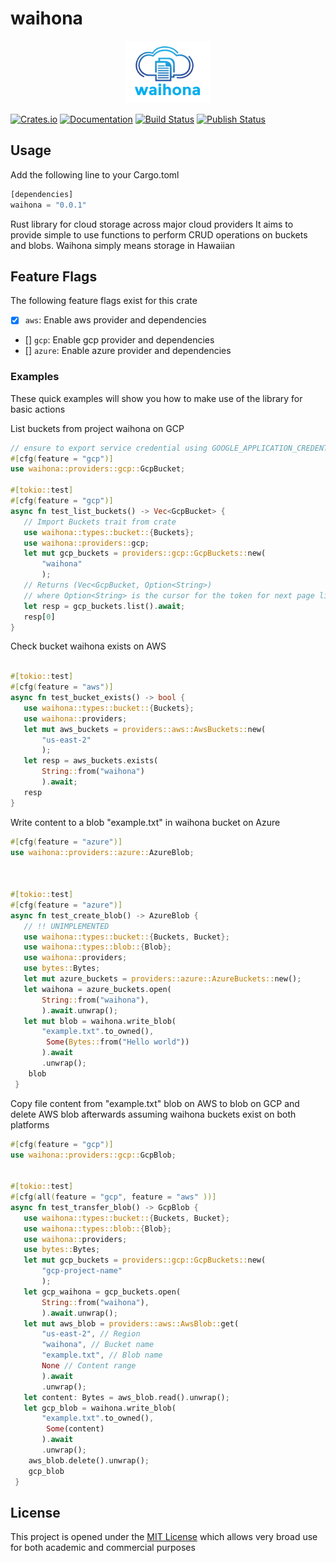 # waihona
<!-- markdownlint-disable-next-line -->
<p align="center"><img src="assets/waihona.png" alt="mythra" height="100px"></p>

[![Crates.io](https://img.shields.io/crates/v/waihona.svg)](https://crates.io/crates/waihona)
[![Documentation](https://docs.rs/waihona/badge.svg)](https://docs.rs/waihona/)
[![Build Status](https://github.com/bisoncorps/waihona/workflows/Build%20and%20Test/badge.svg)](https://github.com/bisoncorps/waihona/actions)
[![Publish Status](https://github.com/bisoncorps/waihona/workflows/Publish%20to%20Cargo/badge.svg)](https://github.com/bisoncorps/waihona/actions)


## Usage

Add the following line to your Cargo.toml

```rust
[dependencies]
waihona = "0.0.1"
```

Rust library for cloud storage across major cloud providers
It aims to provide simple to use functions to perform CRUD operations on
buckets and blobs.
Waihona simply means storage in Hawaiian

 ## Feature Flags

 The following feature flags exist for this crate
 - [x] `aws`: Enable aws provider and dependencies
 - [] `gcp`: Enable gcp provider and dependencies
 - [] `azure`: Enable azure provider and dependencies

### Examples

These quick examples will show you how to make use of the
library for basic actions


List buckets from project waihona on GCP


```rust
// ensure to export service credential using GOOGLE_APPLICATION_CREDENTIALS
#[cfg(feature = "gcp")]
use waihona::providers::gcp::GcpBucket;

#[tokio::test]
#[cfg(feature = "gcp")]
async fn test_list_buckets() -> Vec<GcpBucket> {
   // Import Buckets trait from crate
   use waihona::types::bucket::{Buckets};
   use waihona::providers::gcp;
   let mut gcp_buckets = providers::gcp::GcpBuckets::new(
       "waihona"
       );
   // Returns (Vec<GcpBucket, Option<String>)
   // where Option<String> is the cursor for the token for next page listing
   let resp = gcp_buckets.list().await;
   resp[0]
}
```


Check bucket waihona exists on AWS

```rust

#[tokio::test]
#[cfg(feature = "aws")]
async fn test_bucket_exists() -> bool {
   use waihona::types::bucket::{Buckets};
   use waihona::providers;
   let mut aws_buckets = providers::aws::AwsBuckets::new(
       "us-east-2"
       );
   let resp = aws_buckets.exists(
       String::from("waihona")
       ).await;
   resp
}
```

Write content to a blob "example.txt" in waihona bucket on Azure

```rust
#[cfg(feature = "azure")]
use waihona::providers::azure::AzureBlob;



#[tokio::test]
#[cfg(feature = "azure")]
async fn test_create_blob() -> AzureBlob {
   // !! UNIMPLEMENTED
   use waihona::types::bucket::{Buckets, Bucket};
   use waihona::types::blob::{Blob};
   use waihona::providers;
   use bytes::Bytes;
   let mut azure_buckets = providers::azure::AzureBuckets::new();
   let waihona = azure_buckets.open(
       String::from("waihona"),
       ).await.unwrap();
   let mut blob = waihona.write_blob(
       "example.txt".to_owned(),
        Some(Bytes::from("Hello world"))
       ).await
       .unwrap();
    blob
 }
 ```

 Copy file content from "example.txt" blob on AWS to blob on GCP
 and delete AWS blob afterwards
 assuming waihona buckets exist on both platforms

```rust
#[cfg(feature = "gcp")]
use waihona::providers::gcp::GcpBlob;


#[tokio::test]
#[cfg(all(feature = "gcp", feature = "aws" ))]
async fn test_transfer_blob() -> GcpBlob {
   use waihona::types::bucket::{Buckets, Bucket};
   use waihona::types::blob::{Blob};
   use waihona::providers;
   use bytes::Bytes;
   let mut gcp_buckets = providers::gcp::GcpBuckets::new(
       "gcp-project-name"
       );
   let gcp_waihona = gcp_buckets.open(
       String::from("waihona"),
       ).await.unwrap();
   let mut aws_blob = providers::aws::AwsBlob::get(
       "us-east-2", // Region
       "waihona", // Bucket name
       "example.txt", // Blob name
       None // Content range
       ).await
       .unwrap();
   let content: Bytes = aws_blob.read().unwrap();
   let gcp_blob = waihona.write_blob(
       "example.txt".to_owned(),
        Some(content)
       ).await
       .unwrap();
    aws_blob.delete().unwrap();
    gcp_blob
 }
 ```

## License

This project is opened under the [MIT License](./LICENSE) which allows very broad use for both academic and commercial purposes
